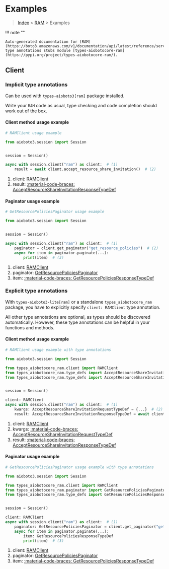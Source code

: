 # Examples

> [Index](../README.md) > [RAM](./README.md) > Examples

!!! note ""

    Auto-generated documentation for [RAM](https://boto3.amazonaws.com/v1/documentation/api/latest/reference/services/ram.html#ram)
    type annotations stubs module [types-aiobotocore-ram](https://pypi.org/project/types-aiobotocore-ram/).

## Client

### Implicit type annotations

Can be used with `types-aioboto3[ram]` package installed.

Write your `RAM` code as usual,
type checking and code completion should work out of the box.



#### Client method usage example

```python
# RAMClient usage example

from aioboto3.session import Session


session = Session()

async with session.client("ram") as client:  # (1)
    result = await client.accept_resource_share_invitation()  # (2)
```

1. client: [RAMClient](./client.md)
2. result: [:material-code-braces: AcceptResourceShareInvitationResponseTypeDef](./type_defs.md#acceptresourceshareinvitationresponsetypedef)



#### Paginator usage example

```python
# GetResourcePoliciesPaginator usage example

from aioboto3.session import Session


session = Session()

async with session.client("ram") as client:  # (1)
    paginator = client.get_paginator("get_resource_policies")  # (2)
    async for item in paginator.paginate(...):
        print(item)  # (3)
```

1. client: [RAMClient](./client.md)
2. paginator: [GetResourcePoliciesPaginator](./paginators.md#getresourcepoliciespaginator)
3. item: [:material-code-braces: GetResourcePoliciesResponseTypeDef](./type_defs.md#getresourcepoliciesresponsetypedef)




### Explicit type annotations

With `types-aioboto3-lite[ram]`
or a standalone `types_aiobotocore_ram` package, you have to explicitly specify
`client: RAMClient` type annotation.

All other type annotations are optional, as types should be discovered automatically.
However, these type annotations can be helpful in your functions and methods.


#### Client method usage example

```python
# RAMClient usage example with type annotations

from aioboto3.session import Session

from types_aiobotocore_ram.client import RAMClient
from types_aiobotocore_ram.type_defs import AcceptResourceShareInvitationResponseTypeDef
from types_aiobotocore_ram.type_defs import AcceptResourceShareInvitationRequestTypeDef


session = Session()

client: RAMClient
async with session.client("ram") as client:  # (1)
    kwargs: AcceptResourceShareInvitationRequestTypeDef = {...}  # (2)
    result: AcceptResourceShareInvitationResponseTypeDef = await client.accept_resource_share_invitation(**kwargs)  # (3)
```

1. client: [RAMClient](./client.md)
2. kwargs: [:material-code-braces: AcceptResourceShareInvitationRequestTypeDef](./type_defs.md#acceptresourceshareinvitationrequesttypedef)
3. result: [:material-code-braces: AcceptResourceShareInvitationResponseTypeDef](./type_defs.md#acceptresourceshareinvitationresponsetypedef)



#### Paginator usage example

```python
# GetResourcePoliciesPaginator usage example with type annotations

from aioboto3.session import Session

from types_aiobotocore_ram.client import RAMClient
from types_aiobotocore_ram.paginator import GetResourcePoliciesPaginator
from types_aiobotocore_ram.type_defs import GetResourcePoliciesResponseTypeDef


session = Session()

client: RAMClient
async with session.client("ram") as client:  # (1)
    paginator: GetResourcePoliciesPaginator = client.get_paginator("get_resource_policies")  # (2)
    async for item in paginator.paginate(...):
        item: GetResourcePoliciesResponseTypeDef
        print(item)  # (3)
```

1. client: [RAMClient](./client.md)
2. paginator: [GetResourcePoliciesPaginator](./paginators.md#getresourcepoliciespaginator)
3. item: [:material-code-braces: GetResourcePoliciesResponseTypeDef](./type_defs.md#getresourcepoliciesresponsetypedef)




